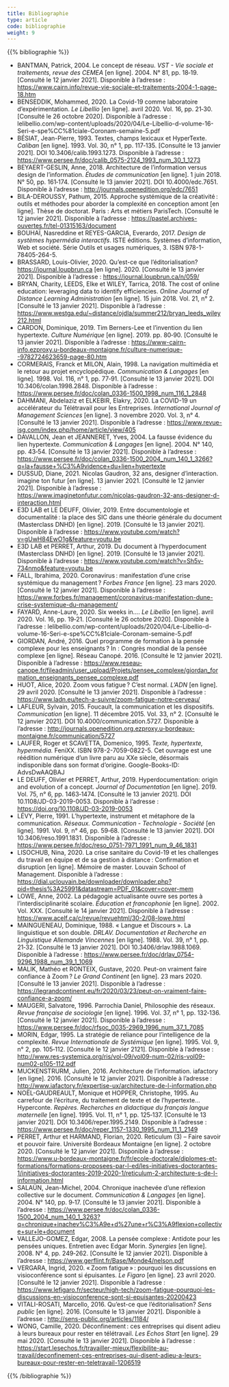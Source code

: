 ```yaml
---
title: Bibliographie
type: article
code: bibliographie
weight: 9
---
```


{{% bibliographie %}}

- BANTMAN, Patrick, 2004. Le concept de réseau. *VST - Vie sociale et traitements, revue des CEMEA* [en ligne]. 2004. N° 81, pp. 18‑19. [Consulté le 12 janvier 2021]. Disponible à l’adresse : https://www.cairn.info/revue-vie-sociale-et-traitements-2004-1-page-18.htm
- BENSEDDIK, Mohammed, 2020. La Covid-19 comme laboratoire d’expérimentation. *Le Libellio* [en ligne]. avril 2020. Vol. 16, pp. 21‑30. [Consulté le 26 octobre 2020]. Disponible à l’adresse : lelibellio.com/wp-content/uploads/2020/04/Le-Libellio-d-volume-16-Seri-e-spe%CC%81ciale-Coronam-semaine-5.pdf
- BÉSIAT, Jean-Pierre, 1993. Textes, champs lexicaux et HyperTexte. *Caliban* [en ligne]. 1993. Vol. 30, n° 1, pp. 117‑135. [Consulté le 13 janvier 2021]. DOI 10.3406/calib.1993.1273. Disponible à l’adresse : https://www.persee.fr/doc/calib_0575-2124_1993_num_30_1_1273
- BEYAERT-GESLIN, Anne, 2018. Architecture de l’information versus design de l’information. *Études de communication* [en ligne]. 1 juin 2018. N° 50, pp. 161‑174. [Consulté le 13 janvier 2021]. DOI 10.4000/edc.7651. Disponible à l’adresse : http://journals.openedition.org/edc/7651
- BILA-DEROUSSY, Pathum, 2015. Approche systémique de la créativité : outils et méthodes pour aborder la complexité en conception amont [en ligne]. Thèse de doctorat. Paris : Arts et métiers ParisTech. [Consulté le 12 janvier 2021]. Disponible à l’adresse : https://pastel.archives-ouvertes.fr/tel-01315163/document
- BOUHAÏ, Nasreddine et REYES-GARCIA, Everardo, 2017. *Design de systèmes hypermédia interactifs*. ISTE éditions. Systèmes d’information, Web et société. Série Outils et usages numériques, 3. ISBN 978-1-78405-264-5.
- BRASSARD, Louis-Olivier, 2020. Qu’est-ce que l’éditorialisation? https://journal.loupbrun.ca [en ligne]. 2020. [Consulté le 13 janvier 2021]. Disponible à l’adresse : https://journal.loupbrun.ca/n/059/
- BRYAN, Charity, LEEDS, Elke et WILEY, Tarrica, 2018. The cost of online education: leveraging data to identify efficiencies. *Online Journal of Distance Learning Administration* [en ligne]. 15 juin 2018. Vol. 21, n° 2. [Consulté le 13 janvier 2021]. Disponible à l’adresse : https://www.westga.edu/~distance/ojdla/summer212/bryan_leeds_wiley212.html
- CARDON, Dominique, 2019. Tim Berners-Lee et l’invention du lien hypertexte. *Culture Numérique* [en ligne]. 2019. pp. 80‑90. [Consulté le 13 janvier 2021]. Disponible à l’adresse : https://www-cairn-info.ezproxy.u-bordeaux-montaigne.fr/culture-numerique--9782724623659-page-80.htm
- CORMERAIS, Franck et MILON, Alain, 1998. La navigation multimédia et le retour au projet encyclopédique. *Communication & Langages* [en ligne]. 1998. Vol. 116, n° 1, pp. 77‑91. [Consulté le 13 janvier 2021]. DOI 10.3406/colan.1998.2848. Disponible à l’adresse : https://www.persee.fr/doc/colan_0336-1500_1998_num_116_1_2848
- DAHMANI, Abdelaziz et ELKEBIR, Elakry, 2020. La COVID-19 un accélérateur du Télétravail pour les Entreprises. *International Journal of Management Sciences* [en ligne]. 3 novembre 2020. Vol. 3, n° 4. [Consulté le 13 janvier 2021]. Disponible à l’adresse : https://www.revue-isg.com/index.php/home/article/view/405
- DAVALLON, Jean et JEANNERET, Yves, 2004. La fausse évidence du lien hypertexte. *Communication & Langages* [en ligne]. 2004. N° 140, pp. 43‑54. [Consulté le 13 janvier 2021]. Disponible à l’adresse : https://www.persee.fr/doc/colan_0336-1500_2004_num_140_1_3266?q=la+fausse+%C3%A9vidence+du+lien+hypertexte
- DUSSUD, Diane, 2021. Nicolas Gaudron, 32 ans, designer d’interaction. imagine ton futur [en ligne]. 13 janvier 2021. [Consulté le 12 janvier 2021]. Disponible à l’adresse : https://www.imaginetonfutur.com/nicolas-gaudron-32-ans-designer-d-interaction.html
- E3D LAB et LE DEUFF, Olivier, 2019. Entre documentologie et documentalité : la place des SIC dans une théorie générale du document (Masterclass DNHD) [en ligne]. 2019. [Consulté le 13 janvier 2021]. Disponible à l’adresse : https://www.youtube.com/watch?v=gUwH84EwO1g&feature=youtu.be
- E3D LAB et PERRET, Arthur, 2019. Du document à l’hyperdocument (Masterclass DNHD) [en ligne]. 2019. [Consulté le 13 janvier 2021]. Disponible à l’adresse : https://www.youtube.com/watch?v=Sh5v-734nmo&feature=youtu.be
- FALL, Ibrahima, 2020. Coronavirus : manifestation d’une crise systémique du management ? *Forbes France* [en ligne]. 23 mars 2020. [Consulté le 12 janvier 2021]. Disponible à l’adresse : https://www.forbes.fr/management/coronavirus-manifestation-dune-crise-systemique-du-management/
- FAYARD, Anne-Laure, 2020. Six weeks in…. *Le Libellio* [en ligne]. avril 2020. Vol. 16, pp. 19‑21. [Consulté le 26 octobre 2020]. Disponible à l’adresse : lelibellio.com/wp-content/uploads/2020/04/Le-Libellio-d-volume-16-Seri-e-spe%CC%81ciale-Coronam-semaine-5.pdf
- GIORDAN, André, 2016. Quel programme de formation à la pensée complexe pour les enseignants ? In : Congrès mondial de la pensée complexe [en ligne]. Réseau Canopé. 2016. [Consulté le 12 janvier 2021]. Disponible à l’adresse : https://www.reseau-canope.fr/fileadmin/user_upload/Projets/pensee_complexe/giordan_formation_enseignants_pensee_complexe.pdf
- HUOT, Alice, 2020. Zoom vous fatigue ? C’est normal. *L’ADN* [en ligne]. 29 avril 2020. [Consulté le 13 janvier 2021]. Disponible à l’adresse : https://www.ladn.eu/tech-a-suivre/zoom-fatigue-notre-cerveau/
- LAFLEUR, Sylvain, 2015. Foucault, la communication et les dispositifs. *Communication* [en ligne]. 11 décembre 2015. Vol. 33, n° 2. [Consulté le 12 janvier 2021]. DOI 10.4000/communication.5727. Disponible à l’adresse : http://journals.openedition.org.ezproxy.u-bordeaux-montaigne.fr/communication/5727
- LAUFER, Roger et SCAVETTA, Domenico, 1995. *Texte, hypertexte, hypermédia.* FeniXX. ISBN 978-2-7059-0822-5. Cet ouvrage est une réédition numérique d’un livre paru au XXe siècle, désormais indisponible dans son format d’origine.
  Google-Books-ID: AdvsDwAAQBAJ
- LE DEUFF, Olivier et PERRET, Arthur, 2019. Hyperdocumentation: origin and evolution of a concept. *Journal of Documentation* [en ligne]. 2019. Vol. 75, n° 6, pp. 1463‑1474. [Consulté le 13 janvier 2021]. DOI 10.1108/JD-03-2019-0053. Disponible à l’adresse : https://doi.org/10.1108/JD-03-2019-0053
- LÉVY, Pierre, 1991. L’hypertexte, instrument et métaphore de la communication. *Réseaux. Communication - Technologie - Société* [en ligne]. 1991. Vol. 9, n° 46, pp. 59‑68. [Consulté le 13 janvier 2021]. DOI 10.3406/reso.1991.1831. Disponible à l’adresse : https://www.persee.fr/doc/reso_0751-7971_1991_num_9_46_1831
- LISOCHUB, Nina, 2020. La crise sanitaire du Covid-19 et les challenges du travail en équipe et de sa gestion à distance : Confirmation et disruption [en ligne]. Mémoire de master. Louvain School of Management. Disponible à l’adresse : https://dial.uclouvain.be/downloader/downloader.php?pid=thesis%3A25991&datastream=PDF_01&cover=cover-mem
- LOWE, Anne, 2002. La pédagogie actualisante ouvre ses portes à l’interdisciplinarité scolaire. *Éducation et francophonie* [en ligne]. 2002. Vol. XXX. [Consulté le 14 janvier 2021]. Disponible à l’adresse : https://www.acelf.ca/c/revue/revuehtml/30-2/08-lowe.html
- MAINGUENEAU, Dominique, 1988. « Langue et Discours ». La linguistique et son double. *DRLAV. Documentation et Recherche en Linguistique Allemande Vincennes* [en ligne]. 1988. Vol. 39, n° 1, pp. 21‑32. [Consulté le 13 janvier 2021]. DOI 10.3406/drlav.1988.1069. Disponible à l’adresse : https://www.persee.fr/doc/drlav_0754-9296_1988_num_39_1_1069
- MALIK, Mathéo et RONTEIX, Gustave, 2020. Peut-on vraiment faire confiance à Zoom ? *Le Grand Continent* [en ligne]. 23 mars 2020. [Consulté le 13 janvier 2021]. Disponible à l’adresse : https://legrandcontinent.eu/fr/2020/03/23/peut-on-vraiment-faire-confiance-a-zoom/
- MAUGERI, Salvatore, 1996. Parrochia Daniel, Philosophie des réseaux. *Revue française de sociologie* [en ligne]. 1996. Vol. 37, n° 1, pp. 132‑136. [Consulté le 12 janvier 2021]. Disponible à l’adresse : https://www.persee.fr/doc/rfsoc_0035-2969_1996_num_37_1_7085
- MORIN, Edgar, 1995. La stratégie de reliance pour l’intelligence de la complexité. *Revue Internationale de Systémique* [en ligne]. 1995. Vol. 9, n° 2, pp. 105‑112. [Consulté le 12 janvier 2121]. Disponible à l’adresse : http://www.res-systemica.org/ris/vol-09/vol09-num-02/ris-vol09-num02-p105-112.pdf
- MUCKENSTRURM, Julien, 2016. Architecture de l’information. iafactory [en ligne]. 2016. [Consulté le 12 janvier 2021]. Disponible à l’adresse : http://www.iafactory.fr/expertise-ux/architecture-de-l-information.php
- NOËL-GAUDREAULT, Monique et HOPPER, Christophe, 1995. Au carrefour de l’écriture, du traitement de texte et de l’hypertexte... Hyperconte. *Repères. Recherches en didactique du français langue maternelle* [en ligne]. 1995. Vol. 11, n° 1, pp. 125‑137. [Consulté le 13 janvier 2021]. DOI 10.3406/reper.1995.2149. Disponible à l’adresse : https://www.persee.fr/doc/reper_1157-1330_1995_num_11_1_2149
- PERRET, Arthur et HARMAND, Florian, 2020. Reticulum (3) – Faire savoir et pouvoir faire. Université Bordeaux Montaigne [en ligne]. 2 octobre 2020. [Consulté le 12 janvier 2021]. Disponible à l’adresse : https://www.u-bordeaux-montaigne.fr/fr/ecole-doctorale/diplomes-et-formations/formations-proposees-par-l-ed/les-initiatives-doctorantes-1/initiatives-doctorantes-2019-2020-1/reticulum-2-architecture-s-de-l-information.html
- SALAÜN, Jean-Michel, 2004. Chronique inachevée d’une réflexion collective sur le document. *Communication & Langages* [en ligne]. 2004. N° 140, pp. 9‑17. [Consulté le 13 janvier 2021]. Disponible à l’adresse : https://www.persee.fr/doc/colan_0336-1500_2004_num_140_1_3263?q=chronique+inachev%C3%A9e+d%27une+r%C3%A9flexion+collective+sur+le+document
- VALLEJO-GOMEZ, Edgar, 2008. La pensée complexe : Antidote pour les pensées uniques. Entretien avec Edgar Morin. *Synergies* [en ligne]. 2008. N° 4, pp. 249‑262. [Consulté le 12 janvier 2021]. Disponible à l’adresse : https://www.gerflint.fr/Base/Monde4/nelson.pdf
- VERGARA, Ingrid, 2020. « Zoom fatigue » : pourquoi les discussions en visioconférence sont si épuisantes. *Le Figaro* [en ligne]. 23 avril 2020. [Consulté le 12 janvier 2021]. Disponible à l’adresse : https://www.lefigaro.fr/secteur/high-tech/zoom-fatigue-pourquoi-les-discussions-en-visioconference-sont-si-epuisantes-20200423
- VITALI-ROSATI, Marcello, 2016. Qu’est-ce que l’éditorialisation? *Sens public* [en ligne]. 2016. [Consulté le 13 janvier 2021]. Disponible à l’adresse : http://sens-public.org/articles/1184/
- WONG, Camille, 2020. Déconfinement : ces entreprises qui disent adieu à leurs bureaux pour rester en télétravail. *Les Echos Start* [en ligne]. 29 mai 2020. [Consulté le 13 janvier 2021]. Disponible à l’adresse : https://start.lesechos.fr/travailler-mieux/flexibilite-au-travail/deconfinement-ces-entreprises-qui-disent-adieu-a-leurs-bureaux-pour-rester-en-teletravail-1206519

{{% /bibliographie %}}